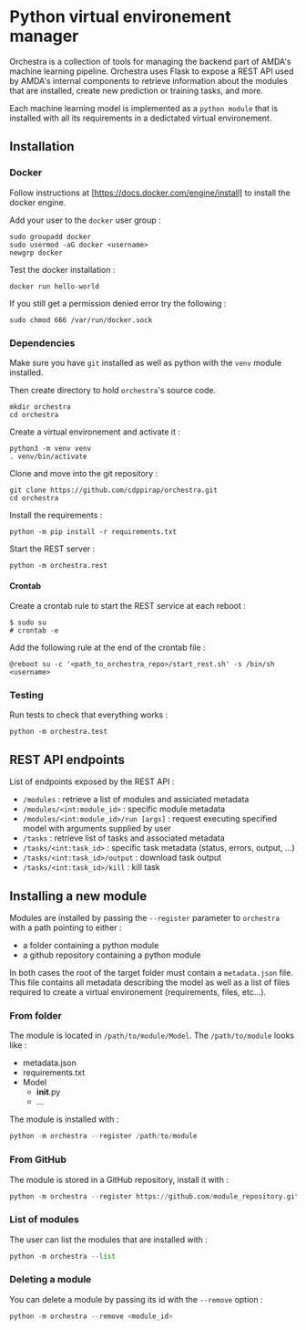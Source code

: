 # Python virtual environement manager

Orchestra is a collection of tools for managing the backend part of AMDA's machine learning pipeline. Orchestra uses Flask to expose a REST API used by AMDA's internal components to retrieve
information about the modules that are installed, create new prediction or training tasks, and more.

Each machine learning model is implemented as a `python module` that is installed with all its requirements in a dedictated virtual environement. 

## Installation
### Docker
Follow instructions at [https://docs.docker.com/engine/install] to install the docker engine.

Add your user to the `docker` user group : 
```
sudo groupadd docker
sudo usermod -aG docker <username>
newgrp docker
```

Test the docker installation : 
```
docker run hello-world
```

If you still get a permission denied error try the following : 
```
sudo chmod 666 /var/run/docker.sock
```

### Dependencies
Make sure you have `git` installed as well as python with the `venv` module installed. 

 
Then create directory to hold `orchestra`'s source code.

```
mkdir orchestra
cd orchestra
```

Create a virtual environement and activate it : 
```
python3 -m venv venv
. venv/bin/activate
```

Clone and move into the git repository : 
```
git clone https://github.com/cdppirap/orchestra.git
cd orchestra
```

Install the requirements : 
```
python -m pip install -r requirements.txt
```

Start the REST server : 
```
python -m orchestra.rest
```

#### Crontab
Create a crontab rule to start the REST service at each reboot :
```
$ sudo su
# crontab -e
```

Add the following rule at the end of the crontab file :
```
@reboot su -c '<path_to_orchestra_repo>/start_rest.sh' -s /bin/sh <username>
```

### Testing
Run tests to check that everything works : 
```
python -m orchestra.test
```



## REST API endpoints

List of endpoints exposed by the REST API : 
* `/modules` : retrieve a list of modules and assiciated metadata
* `/modules/<int:module_id>` : specific module metadata
* `/modules/<int:module_id>/run [args]` : request executing specified model with arguments supplied by user
* `/tasks` : retrieve list of tasks and associated metadata
* `/tasks/<int:task_id>` : specific task metadata (status, errors, output, ...)
* `/tasks/<int:task_id>/output` : download task output
* `/tasks/<int:task_id>/kill` : kill task

## Installing a new module

Modules are installed by passing the `--register` parameter to `orchestra` with a path pointing to either : 
* a folder containing a python module
* a github repository containing a python module

In both cases the root of the target folder must contain a `metadata.json` file. This file contains all metadata describing the model as well as a list of files required to create a virtual environement 
(requirements, files, etc...).

### From folder

The module is located in `/path/to/module/Model`. The `/path/to/module` looks like :
* metadata.json
* requirements.txt
* Model
    * __init__.py
    * ...

The module is installed with : 
``` python
python -m orchestra --register /path/to/module
```

### From GitHub

The module is stored in a GitHub repository, install it with : 
``` python
python -m orchestra --register https://github.com/module_repository.git
```

### List of modules

The user can list the modules that are installed with : 
``` python
python -m orchestra --list
```

### Deleting a module

You can delete a module by passing its id with the `--remove` option :
``` python
python -m orchestra --remove <module_id>
```


